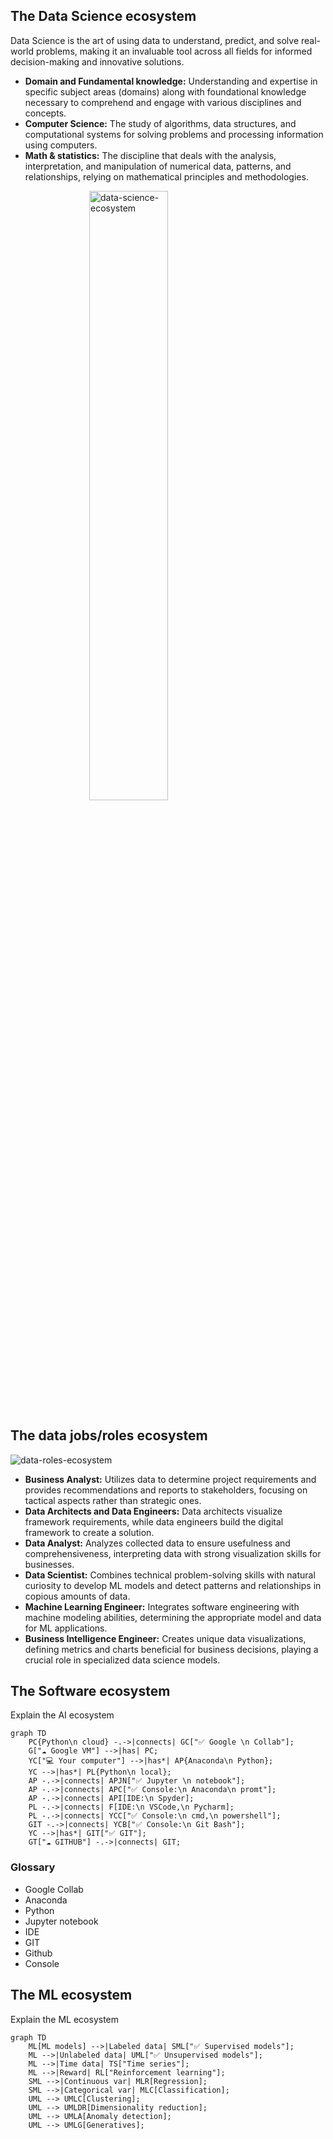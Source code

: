 ## The Data Science ecosystem

Data Science is the art of using data to understand, predict, and solve real-world problems, making it an invaluable tool across all fields for informed decision-making and innovative solutions.

- **Domain and Fundamental knowledge:** Understanding and expertise in specific subject areas (domains) along with foundational knowledge necessary to comprehend and engage with various disciplines and concepts.
- **Computer Science:** The study of algorithms, data structures, and computational systems for solving problems and processing information using computers.
- **Math & statistics:** The discipline that deals with the analysis, interpretation, and manipulation of numerical data, patterns, and relationships, relying on mathematical principles and methodologies.

<img src="assets/images/data-science-ecosystem.jpg" alt="data-science-ecosystem" width="450" style="display: block;margin-left: auto; margin-right: auto; width: 50%;"/>

## The data jobs/roles ecosystem

![data-roles-ecosystem](assets/images/data-roles-ecosystem.jpg)

- **Business Analyst:** Utilizes data to determine project requirements and provides recommendations and reports to stakeholders, focusing on tactical aspects rather than strategic ones.
- **Data Architects and Data Engineers:** Data architects visualize framework requirements, while data engineers build the digital framework to create a solution.
- **Data Analyst:** Analyzes collected data to ensure usefulness and comprehensiveness, interpreting data with strong visualization skills for businesses.
- **Data Scientist:** Combines technical problem-solving skills with natural curiosity to develop ML models and detect patterns and relationships in copious amounts of data.
- **Machine Learning Engineer:** Integrates software engineering with machine modeling abilities, determining the appropriate model and data for ML applications.
- **Business Intelligence Engineer:** Creates unique data visualizations, defining metrics and charts beneficial for business decisions, playing a crucial role in specialized data science models.


## The Software ecosystem

Explain the AI ecosystem

``` mermaid
graph TD
    PC{Python\n cloud} -.->|connects| GC["✅ Google \n Collab"];
    G["☁ Google VM"] -->|has| PC;
    YC["💻 Your computer"] -->|has*| AP{Anaconda\n Python};
    YC -->|has*| PL{Python\n local};
    AP -.->|connects| APJN["✅ Jupyter \n notebook"];
    AP -.->|connects| APC["✅ Console:\n Anaconda\n promt"];
    AP -.->|connects| API[IDE:\n Spyder];
    PL -.->|connects| F[IDE:\n VSCode,\n Pycharm];
    PL -.->|connects| YCC["✅ Console:\n cmd,\n powershell"];
    GIT -.->|connects| YCB["✅ Console:\n Git Bash"];
    YC -->|has*| GIT["✅ GIT"];
    GT["☁ GITHUB"] -.->|connects| GIT;
```

### Glossary

- Google Collab
- Anaconda
- Python
- Jupyter notebook
- IDE
- GIT
- Github
- Console


## The ML ecosystem

Explain the ML ecosystem

``` mermaid
graph TD
    ML[ML models] -->|Labeled data| SML["✅ Supervised models"];
    ML -->|Unlabeled data| UML["✅ Unsupervised models"];
    ML -->|Time data| TS["Time series"];
    ML -->|Reward| RL["Reinforcement learning"];
    SML -->|Continuous var| MLR[Regression];
    SML -->|Categorical var| MLC[Classification];
    UML --> UMLC[Clustering];
    UML --> UMLDR[Dimensionality reduction];
    UML --> UMLA[Anomaly detection];
    UML --> UMLG[Generatives];
```